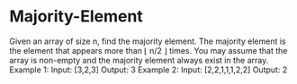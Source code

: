 # Majority-Element
Given an array of size n, find the majority element. The majority element is the element that appears more than ⌊ n/2 ⌋ times.  You may assume that the array is non-empty and the majority element always exist in the array.  Example 1:  Input: [3,2,3] Output: 3 Example 2:  Input: [2,2,1,1,1,2,2] Output: 2
